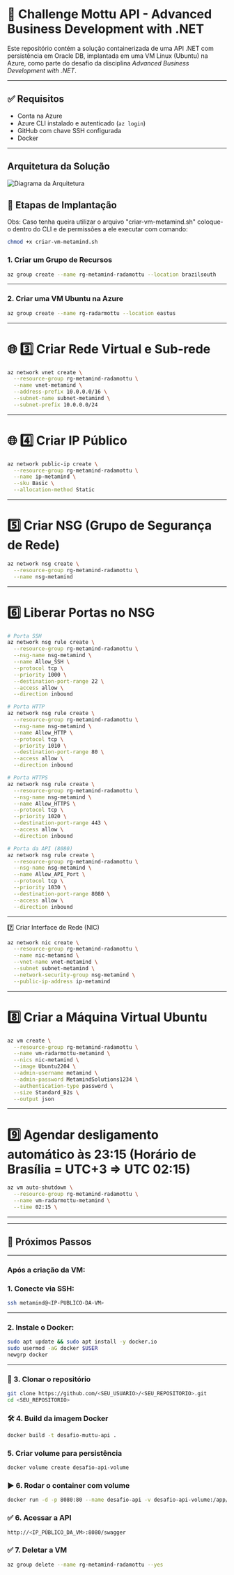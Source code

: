 # 🚀 Challenge Mottu API - Advanced Business Development with .NET

Este repositório contém a solução containerizada de uma API .NET com persistência em Oracle DB, implantada em uma VM Linux (Ubuntu) na Azure, como parte do desafio da disciplina *Advanced Business Development with .NET*.

---

## ✅ Requisitos

- Conta na Azure
- Azure CLI instalado e autenticado (`az login`)
- GitHub com chave SSH configurada
- Docker

---

## Arquitetura da Solução

![Diagrama da Arquitetura](assets/Diagrama%20de%20Arquitetura.jpg)

## 🧱 Etapas de Implantação

Obs: Caso tenha queira utilizar o arquivo "criar-vm-metamind.sh" coloque-o dentro do CLI e de permissões a ele executar com comando: 

```bash
chmod +x criar-vm-metamind.sh
```

### 1. Criar um Grupo de Recursos

```bash
az group create --name rg-metamind-radamottu --location brazilsouth

```

---

### 2. Criar uma VM Ubuntu na Azure

```bash
az group create --name rg-radarmottu --location eastus
```
---

# 🌐 3️⃣ Criar Rede Virtual e Sub-rede

```bash
az network vnet create \
  --resource-group rg-metamind-radamottu \
  --name vnet-metamind \
  --address-prefix 10.0.0.0/16 \
  --subnet-name subnet-metamind \
  --subnet-prefix 10.0.0.0/24
```
---

# 🌐 4️⃣ Criar IP Público

```bash
az network public-ip create \
  --resource-group rg-metamind-radamottu \
  --name ip-metamind \
  --sku Basic \
  --allocation-method Static
```

---

# 5️⃣ Criar NSG (Grupo de Segurança de Rede)

```bash
az network nsg create \
  --resource-group rg-metamind-radamottu \
  --name nsg-metamind
```

---

# 6️⃣ Liberar Portas no NSG

```bash
# Porta SSH
az network nsg rule create \
  --resource-group rg-metamind-radamottu \
  --nsg-name nsg-metamind \
  --name Allow_SSH \
  --protocol tcp \
  --priority 1000 \
  --destination-port-range 22 \
  --access allow \
  --direction inbound

# Porta HTTP
az network nsg rule create \
  --resource-group rg-metamind-radamottu \
  --nsg-name nsg-metamind \
  --name Allow_HTTP \
  --protocol tcp \
  --priority 1010 \
  --destination-port-range 80 \
  --access allow \
  --direction inbound

# Porta HTTPS
az network nsg rule create \
  --resource-group rg-metamind-radamottu \
  --nsg-name nsg-metamind \
  --name Allow_HTTPS \
  --protocol tcp \
  --priority 1020 \
  --destination-port-range 443 \
  --access allow \
  --direction inbound

# Porta da API (8080)
az network nsg rule create \
  --resource-group rg-metamind-radamottu \
  --nsg-name nsg-metamind \
  --name Allow_API_Port \
  --protocol tcp \
  --priority 1030 \
  --destination-port-range 8080 \
  --access allow \
  --direction inbound
```
---

7️⃣ Criar Interface de Rede (NIC)

```bash
az network nic create \
  --resource-group rg-metamind-radamottu \
  --name nic-metamind \
  --vnet-name vnet-metamind \
  --subnet subnet-metamind \
  --network-security-group nsg-metamind \
  --public-ip-address ip-metamind
```

---
# 8️⃣ Criar a Máquina Virtual Ubuntu

```bash
az vm create \
  --resource-group rg-metamind-radamottu \
  --name vm-radarmottu-metamind \
  --nics nic-metamind \
  --image Ubuntu2204 \
  --admin-username metamind \
  --admin-password MetamindSolutions1234 \
  --authentication-type password \
  --size Standard_B2s \
  --output json
```
---

# 9️⃣ Agendar desligamento automático às 23:15 (Horário de Brasília = UTC+3 => UTC 02:15)

```bash
az vm auto-shutdown \
  --resource-group rg-metamind-radamottu \
  --name vm-radarmottu-metamind \
  --time 02:15 \
```
---

---

## 🐳 Próximos Passos

---

### Após a criação da VM:

### 1. Conecte via SSH:

```bash
ssh metamind@<IP-PUBLICO-DA-VM>
```
---

### 2. Instale o Docker:

```bash
sudo apt update && sudo apt install -y docker.io
sudo usermod -aG docker $USER
newgrp docker
```
---

### 📂 3. Clonar o repositório 


```bash
git clone https://github.com/<SEU_USUARIO>/<SEU_REPOSITORIO>.git
cd <SEU_REPOSITORIO>
```

### 🛠 4. Build da imagem Docker


```bash
docker build -t desafio-muttu-api .
```

### 5. Criar volume para persistência

```bash
docker volume create desafio-api-volume
```



### ▶️ 6. Rodar o container com volume

```bash
docker run -d -p 8080:80 --name desafio-api -v desafio-api-volume:/app/data desafio-muttu-api
```

### ✅ 6. Acessar a API


```bash
http://<IP_PÚBLICO_DA_VM>:8080/swagger
```

### ✅ 7. Deletar a VM

```bash
az group delete --name rg-metamind-radamottu --yes
```